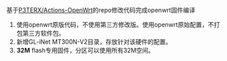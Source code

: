基于[P3TERX/Actions-OpenWrt](https://github.com/P3TERX/Actions-OpenWrt)的repo修改代码完成openwrt固件编译
1. 使用openwrt原版代码，不使用第三方修改版。使用openwrt原始配置，不打包第三方软件包。
2. 新增GL-iNet MT300N-V2目录，存放针对该硬件的配置。
3. **32M** flash专用固件，分区可以使用所有32M空间。
